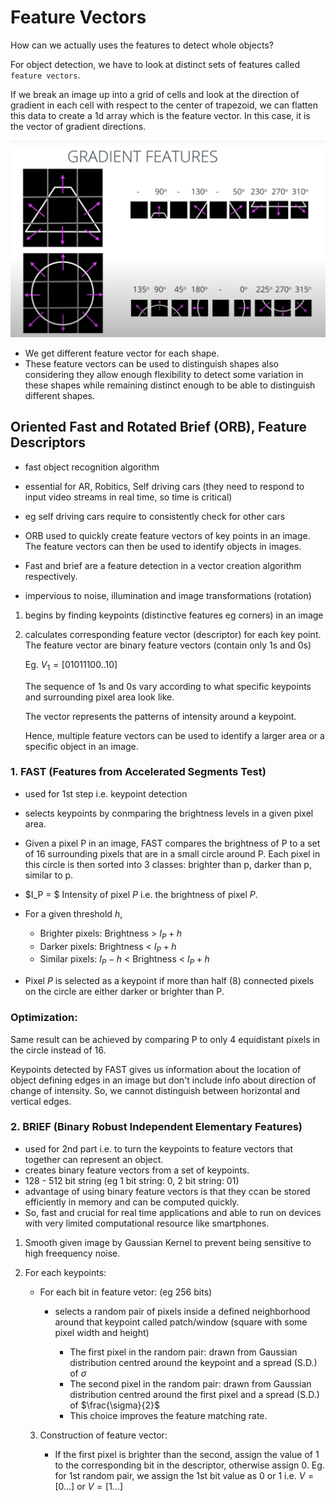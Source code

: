 # Feature Vectors

How can we actually uses the features to detect whole objects?

For object detection, we have to look at distinct sets of features called
`feature vectors`.

If we break an image up into a grid of cells and look at the direction of
gradient in each cell with respect to the center of trapezoid, we can flatten
this data to create a 1d array which is the feature vector. In this case, it is
the vector of gradient directions.

![vectors](../images/feature_vectors.png)

- We get different feature vector for each shape.
- These feature vectors can be used to distinguish shapes also considering they allow enough
    flexibility to detect some variation in these shapes while remaining
    distinct enough to be able to distinguish different shapes.

## Oriented Fast and Rotated Brief (ORB), Feature Descriptors

- fast object recognition algorithm 
- essential for AR, Robitics, Self driving cars (they need to respond to input
    video streams in real time, so time is critical)
- eg self driving cars require to consistently check for other cars
- ORB used to quickly create feature vectors of key points in an image. The
    feature vectors can then be used to identify objects in images.

- Fast and brief are a feature detection in a vector creation algorithm
    respectively. 
- impervious to noise, illumination and image transformations (rotation)

1. begins by finding keypoints (distinctive features eg corners) in an image
2. calculates corresponding feature vector (descriptor) for each key point. The
   feature vector are binary feature vectors (contain only 1s and 0s)
   
   Eg. $V_1 = [01011100..10]$
    
   The sequence of 1s and 0s vary according to what specific keypoints and
   surrounding pixel area look like.

   The vector represents the patterns of intensity around a keypoint.

   Hence, multiple feature vectors can be used to identify a larger area or a
   specific object in an image.

### 1. FAST (Features from Accelerated Segments Test)

- used for 1st step i.e. keypoint detection
- selects keypoints by conmparing the brightness levels in a given pixel area.
- Given a pixel P in an image, FAST compares the brightness of P to a set of 16
    surrounding pixels that are in a small circle around P. Each pixel in this
    circle is then sorted into 3 classes: brighter than p, darker than p,
    similar to p.
- $I_P = $ Intensity of pixel $P$ i.e. the brightness of pixel $P$.
- For a given threshold $h$,
  - Brighter pixels: Brightness > $I_P + h$
  - Darker pixels: Brightness < $I_P + h$
  - Similar pixels: $I_P - h$ < Brightness < $I_P + h$

- Pixel $P$ is selected as a keypoint if more than half (8) connected pixels on the
    circle are either darker or brighter than P.

### Optimization:

Same result can be achieved by comparing P to only 4 equidistant pixels in the
circle instead of 16. 

Keypoints detected by FAST gives us information about the location of object
defining edges in an image but don't include info about direction of change of
intensity. So, we cannot distinguish between horizontal and vertical edges.
  


### 2. BRIEF (Binary Robust Independent Elementary Features)

- used for 2nd part i.e. to turn the keypoints to feature vectors that together
    can represent an object. 
- creates binary feature vectors from a set of keypoints.
- 128 - 512 bit string (eg 1 bit string: 0, 2 bit string: 01)
- advantage of using binary feature vectors is that they ccan be stored
    efficiently in memory and can be computed quickly.
- So, fast and crucial for real time applications and able to run on devices
    with very limited computational resource like smartphones.


1. Smooth given image by Gaussian Kernel to prevent being sensitive to high
   freequency noise.

2. For each keypoints:
   
   - For each bit in feature vetor: (eg 256 bits)
     
     - selects a random pair of pixels inside a defined
      neighborhood around that keypoint called patch/window (square with some pixel width
      and height)

        - The first pixel in the random pair: drawn from Gaussian distribution
       centred around the keypoint and a spread (S.D.) of $\sigma$
        - The second pixel in the random pair: drawn from Gaussian distribution
       centred around the first pixel and a spread (S.D.) of $\frac{\sigma}{2}$
        - This choice improves the feature matching rate. 

    3. Construction of feature vector:
        
        - If the first pixel is brighter than the second, assign the value of 1 to
       the corresponding bit in the descriptor, otherwise assign 0.
       Eg. for 1st random pair, we assign the 1st bit value as 0 or 1 i.e. 
       $V = [0 ... ]$ or $V = [1 ...  ]$



